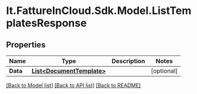 # It.FattureInCloud.Sdk.Model.ListTemplatesResponse

## Properties

Name | Type | Description | Notes
------------ | ------------- | ------------- | -------------
**Data** | [**List&lt;DocumentTemplate&gt;**](DocumentTemplate.md) |  | [optional] 

[[Back to Model list]](../../README.md#documentation-for-models) [[Back to API list]](../../README.md#documentation-for-api-endpoints) [[Back to README]](../../README.md)

